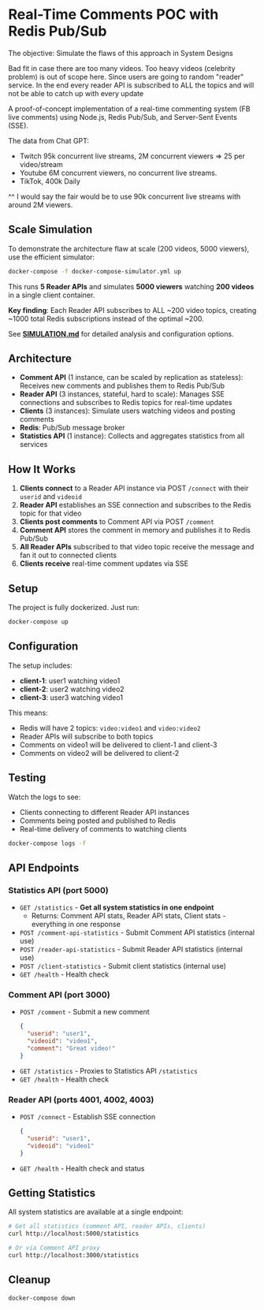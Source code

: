 # Real-Time Comments POC with Redis Pub/Sub

The objective: Simulate the flaws of this approach in System Designs

Bad fit in case there are too many videos. Too heavy videos (celebrity problem) is out of scope here.
Since users are going to random "reader" service. In the end every reader API is subscribed to ALL the topics and will not be able to catch up with every update

A proof-of-concept implementation of a real-time commenting system (FB live comments) using Node.js, Redis Pub/Sub, and Server-Sent Events (SSE).

The data from Chat GPT:
- Twitch 95k concurrent live streams, 2M concurrent viewers => 25 per video/stream
- Youtube 6M concurrent viewers, no concurrent live streams.
- TikTok, 400k Daily

^^ I would say the fair would be to use 90k concurrent live streams with around 2M viewers.

## Scale Simulation

To demonstrate the architecture flaw at scale (200 videos, 5000 viewers), use the efficient simulator:

```bash
docker-compose -f docker-compose-simulator.yml up
```

This runs **5 Reader APIs** and simulates **5000 viewers** watching **200 videos** in a single client container.

**Key finding**: Each Reader API subscribes to ALL ~200 video topics, creating ~1000 total Redis subscriptions instead of the optimal ~200.

See **[SIMULATION.md](SIMULATION.md)** for detailed analysis and configuration options.

## Architecture

- **Comment API** (1 instance, can be scaled by replication as stateless): Receives new comments and publishes them to Redis Pub/Sub
- **Reader API** (3 instances, stateful, hard to scale): Manages SSE connections and subscribes to Redis topics for real-time updates
- **Clients** (3 instances): Simulate users watching videos and posting comments
- **Redis**: Pub/Sub message broker
- **Statistics API** (1 instance): Collects and aggregates statistics from all services

## How It Works

1. **Clients connect** to a Reader API instance via POST `/connect` with their `userid` and `videoid`
2. **Reader API** establishes an SSE connection and subscribes to the Redis topic for that video
3. **Clients post comments** to Comment API via POST `/comment`
4. **Comment API** stores the comment in memory and publishes it to Redis Pub/Sub
5. **All Reader APIs** subscribed to that video topic receive the message and fan it out to connected clients
6. **Clients receive** real-time comment updates via SSE

## Setup

The project is fully dockerized. Just run:

```bash
docker-compose up
```

## Configuration

The setup includes:
- **client-1**: user1 watching video1
- **client-2**: user2 watching video2  
- **client-3**: user3 watching video1

This means:
- Redis will have 2 topics: `video:video1` and `video:video2`
- Reader APIs will subscribe to both topics
- Comments on video1 will be delivered to client-1 and client-3
- Comments on video2 will be delivered to client-2

## Testing

Watch the logs to see:
- Clients connecting to different Reader API instances
- Comments being posted and published to Redis
- Real-time delivery of comments to watching clients

```bash
docker-compose logs -f
```

## API Endpoints

### Statistics API (port 5000)
- `GET /statistics` - **Get all system statistics in one endpoint**
  - Returns: Comment API stats, Reader API stats, Client stats - everything in one response
- `POST /comment-api-statistics` - Submit Comment API statistics (internal use)
- `POST /reader-api-statistics` - Submit Reader API statistics (internal use)
- `POST /client-statistics` - Submit client statistics (internal use)
- `GET /health` - Health check

### Comment API (port 3000)
- `POST /comment` - Submit a new comment
  ```json
  {
    "userid": "user1",
    "videoid": "video1", 
    "comment": "Great video!"
  }
  ```
- `GET /statistics` - Proxies to Statistics API `/statistics`
- `GET /health` - Health check

### Reader API (ports 4001, 4002, 4003)
- `POST /connect` - Establish SSE connection
  ```json
  {
    "userid": "user1",
    "videoid": "video1"
  }
  ```
- `GET /health` - Health check and status

## Getting Statistics

All system statistics are available at a single endpoint:

```bash
# Get all statistics (comment API, reader APIs, clients)
curl http://localhost:5000/statistics

# Or via Comment API proxy
curl http://localhost:3000/statistics
```

## Cleanup

```bash
docker-compose down
```
